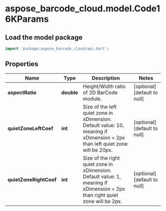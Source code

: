 # aspose_barcode_cloud.model.Code16KParams

## Load the model package
```dart
import 'package:aspose_barcode_cloud/api.dart';
```

## Properties
Name | Type | Description | Notes
------------ | ------------- | ------------- | -------------
**aspectRatio** | **double** | Height/Width ratio of 2D BarCode module. | [optional] [default to null]
**quietZoneLeftCoef** | **int** | Size of the left quiet zone in xDimension. Default value: 10, meaning if xDimension &#x3D; 2px than left quiet zone will be 20px. | [optional] [default to null]
**quietZoneRightCoef** | **int** | Size of the right quiet zone in xDimension. Default value: 1, meaning if xDimension &#x3D; 2px than right quiet zone will be 2px. | [optional] [default to null]


